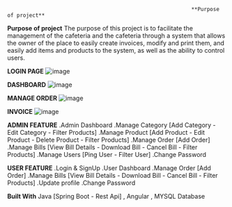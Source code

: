                                                                **Purpose of project**


**Purpose of project**
The purpose of this project is to facilitate the management of the cafeteria and the cafeteria through a system that allows the owner of the place to easily create invoices, modify and print them, and easily add items and products to the system, as well as the ability to control users.


**LOGIN PAGE**
![image](https://github.com/DhruvCoderChamp/cafemanasys/assets/90022803/01687ea7-c25f-41d3-81b6-fe218779521c)

**DASHBOARD**
![image](https://github.com/DhruvCoderChamp/cafemanasys/assets/90022803/e7a0a215-4707-4385-b861-7b7b1325276f)

**MANAGE ORDER**
![image](https://github.com/DhruvCoderChamp/cafemanasys/assets/90022803/781762b4-f41a-4123-bdae-24ca67a82d11)

**INVOICE**
![image](https://github.com/DhruvCoderChamp/cafemanasys/assets/90022803/17ecae29-7dc6-42e6-ad28-ff6d1b7d432c)

**ADMIN FEATURE**
.Admin Dashboard
.Manage Category [Add Category - Edit Category - Filter Products]
.Manage Product [Add Product - Edit Product - Delete Product - Filter Products]
.Manage Order [Add Order]
.Manage Bills [View Bill Details - Download Bill - Cancel Bill - Filter Products]
.Manage Users [Ping User - Filter User]
.Change Password

**USER FEATURE**
.Login & SignUp
.User Dashboard
.Manage Order [Add Order]
.Manage Bills [View Bill Details - Download Bill - Cancel Bill - Filter Products]
.Update profile
.Change Password

**Built With**
Java [Spring Boot - Rest Api] , Angular , MYSQL Database
